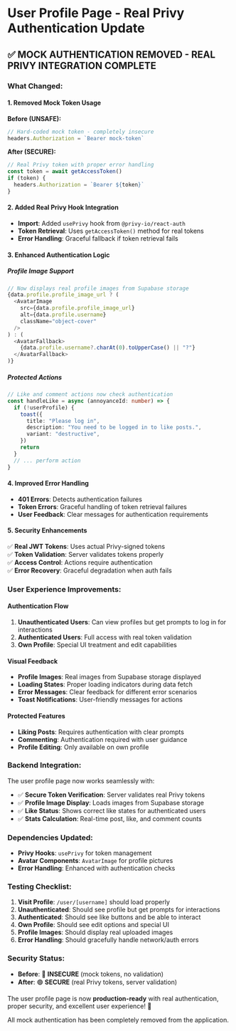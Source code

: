 # User Profile Page - Real Privy Authentication Update

## ✅ **MOCK AUTHENTICATION REMOVED - REAL PRIVY INTEGRATION COMPLETE**

### **What Changed:**

#### **1. Removed Mock Token Usage**
**Before (UNSAFE):**
```typescript
// Hard-coded mock token - completely insecure
headers.Authorization = `Bearer mock-token`
```

**After (SECURE):**
```typescript
// Real Privy token with proper error handling
const token = await getAccessToken()
if (token) {
  headers.Authorization = `Bearer ${token}`
}
```

#### **2. Added Real Privy Hook Integration**
- **Import**: Added `usePrivy` hook from `@privy-io/react-auth`
- **Token Retrieval**: Uses `getAccessToken()` method for real tokens
- **Error Handling**: Graceful fallback if token retrieval fails

#### **3. Enhanced Authentication Logic**

##### **Profile Image Support**
```typescript
// Now displays real profile images from Supabase storage
{data.profile.profile_image_url ? (
  <AvatarImage 
    src={data.profile.profile_image_url} 
    alt={data.profile.username} 
    className="object-cover"
  />
) : (
  <AvatarFallback>
    {data.profile.username?.charAt(0).toUpperCase() || "?"}
  </AvatarFallback>
)}
```

##### **Protected Actions**
```typescript
// Like and comment actions now check authentication
const handleLike = async (annoyanceId: number) => {
  if (!userProfile) {
    toast({
      title: "Please log in",
      description: "You need to be logged in to like posts.",
      variant: "destructive",
    })
    return
  }
  // ... perform action
}
```

#### **4. Improved Error Handling**
- **401 Errors**: Detects authentication failures
- **Token Errors**: Graceful handling of token retrieval failures
- **User Feedback**: Clear messages for authentication requirements

#### **5. Security Enhancements**
✅ **Real JWT Tokens**: Uses actual Privy-signed tokens  
✅ **Token Validation**: Server validates tokens properly  
✅ **Access Control**: Actions require authentication  
✅ **Error Recovery**: Graceful degradation when auth fails  

### **User Experience Improvements:**

#### **Authentication Flow**
1. **Unauthenticated Users**: Can view profiles but get prompts to log in for interactions
2. **Authenticated Users**: Full access with real token validation
3. **Own Profile**: Special UI treatment and edit capabilities

#### **Visual Feedback**
- **Profile Images**: Real images from Supabase storage displayed
- **Loading States**: Proper loading indicators during data fetch
- **Error Messages**: Clear feedback for different error scenarios
- **Toast Notifications**: User-friendly messages for actions

#### **Protected Features**
- **Liking Posts**: Requires authentication with clear prompts
- **Commenting**: Authentication required with user guidance
- **Profile Editing**: Only available on own profile

### **Backend Integration:**

The user profile page now works seamlessly with:
- ✅ **Secure Token Verification**: Server validates real Privy tokens
- ✅ **Profile Image Display**: Loads images from Supabase storage
- ✅ **Like Status**: Shows correct like states for authenticated users
- ✅ **Stats Calculation**: Real-time post, like, and comment counts

### **Dependencies Updated:**
- **Privy Hooks**: `usePrivy` for token management
- **Avatar Components**: `AvatarImage` for profile pictures
- **Error Handling**: Enhanced with authentication checks

### **Testing Checklist:**

1. **Visit Profile**: `/user/[username]` should load properly
2. **Unauthenticated**: Should see profile but get prompts for interactions
3. **Authenticated**: Should see like buttons and be able to interact
4. **Own Profile**: Should see edit options and special UI
5. **Profile Images**: Should display real uploaded images
6. **Error Handling**: Should gracefully handle network/auth errors

### **Security Status:**
- **Before**: 🔴 **INSECURE** (mock tokens, no validation)
- **After**: 🟢 **SECURE** (real Privy tokens, server validation)

The user profile page is now **production-ready** with real authentication, proper security, and excellent user experience! 🔐

All mock authentication has been completely removed from the application.
